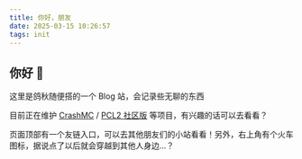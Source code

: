 ```yaml
---
title: 你好，朋友
date: 2025-03-15 10:26:57
tags: init
---
```

## 你好 👋

这里是鸽秋随便搭的一个 Blog 站，会记录些无聊的东西

目前正在维护 [CrashMC](https://crashmc.com) / [PCL2 社区版](https://github.com/Hex-Dragon/PCL2/discussions/5342) 等项目，有兴趣的话可以去看看？

页面顶部有一个友链入口，可以去其他朋友们的小站看看！另外，右上角有个火车图标，据说点了以后就会穿越到其他人身边...？